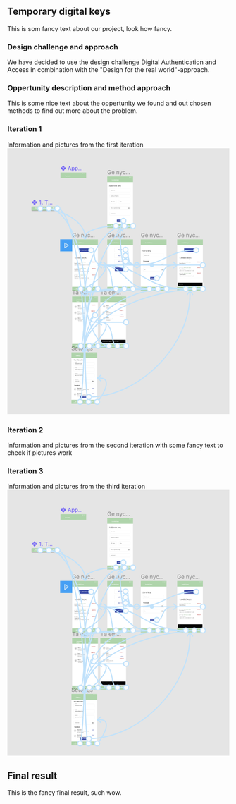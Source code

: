 ## Temporary digital keys

This is som fancy text about our project, look how fancy.

### Design challenge and approach

We have decided to use the design challenge Digital Authentication and Access in combination with the "Design for the real world"-approach.

### Oppertunity description and method approach

This is some nice text about the oppertunity we found and out chosen methods to find out more about the problem.

### Iteration 1
Information and pictures from the first iteration
<img src="testbild.png">


### Iteration 2
Information and pictures from the second iteration with some fancy text to check if pictures work

### Iteration 3
Information and pictures from the third iteration
![image](testbild.png)


## Final result

This is the fancy final result, such wow.

